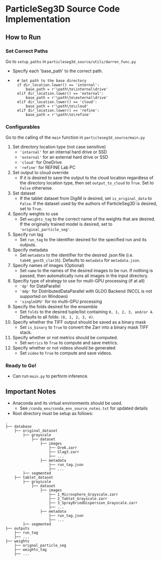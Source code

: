 # ParticleSeg3D Source Code Implementation

## How to Run
### Set Correct Paths
Go to `setup_paths` in `particleseg3d_source/utils/darren_func.py`
- Specify each 'base_path' to the correct path.
- ```
    # Set path to the base directory
    if dir_location.lower() == 'internal':
        base_path = r'\path\to\internal\drive'
    elif dir_location.lower() == 'external':
        base_path = r'\path\to\external\drive'
    elif dir_location.lower() == 'cloud':
        base_path = r'\path\to\cloud'
    elif dir_location.lower() == 'refine':
        base_path = r'\path\to\refine'

### Configurables
Go to the calling of the `main` function in `particleseg3d_source/main.py`
1. Set directory location type (not case sensitive)
    - `'internal'` for an internal hard drive or SSD
    - `'external'` for an external hard drive or SSD
    - `'cloud'` for OneDrive
    - `'refine'` for REFINE Lab PC
2. Set output to cloud override
    - If it is desired to save the output to the cloud location regardless of the directory location type, then set `output_to_cloud` to `True`. Set to `False` otherwise.
3. Set dataset
    - If the tablet dataset from DigiM is desired, set `is_original_data` to `False`. If the dataset used by the authors of ParticleSeg3D is desired, set to `True`.
4. Specify weights to use
    - Set `weights_tag` to the correct name of the weights that are desired. If the originally trained model is desired, set to `'original_particle_seg'`.
5. Specify run tag
    - Set `run_tag` to the identifier desired for the specified run and its outputs.
6. Specify metadata
    - Set `metadata` to the identifier for the desired .json file (i.e. `tab40_gen35_clar35`). Defaults to `metadata` for `metadata.json`.
7. Specify names of images (Optional)
    - Set `name` to the names of the desired images to be run. If nothing is passed, then automatically runs all images in the input directory.
8. Specifiy type of strategy to use for multi-GPU processing (if at all)
    - `'dp'` for DataParallel
    - `'ddp'` for DistributedDataParallel with GLOO Backend (NCCL is not supported on Windows)
    - `'singleGPU'` for no multi-GPU processing
9. Specify the folds desired for the ensemble
    - Set `folds` to the desired tuple/list containing `0, 1, 2, 3, and/or 4`. Defaults to all folds: `(0, 1, 2, 3, 4)`.
10. Specify whether the TIFF output should be saved as a binary mask
    - Set `is_binary` to `True` to convert the Zarr into a binary mask TIFF stack.
11. Specify whether or not metrics should be computed.
    - Set `metrics` to `True` to compute and save metrics.
12. Specify whether or not videos should be generated
    - Set `video` to `True` to compute and save videos.

### Ready to Go!
- Can run `main.py` to perform inference.

## Important Notes
- Anaconda and its virtual environments should be used.
    - See `/conda_env/conda_env_source_notes.txt` for updated details
- Root directory must be setup as follows:
```
.
├── database
    ├── original_dataset
        ├── grayscale
            ├── dataset
                ├── images
                    ├── Ore6.zarr
                    ├── Slag3.zarr
                    ├── ...
                ├── metadata
                    ├── run_tag.json
                    ├── ...
        ├── segmented
    ├── tablet_dataset
        ├── grayscale
            ├── dataset
                ├── images
                    ├── 1_Microsphere_Grayscale.zarr
                    ├── 2_Tablet_Grayscale.zarr
                    ├── 3_SprayDriedDispersion_Grayscale.zarr
                    ├── ...
                ├── metadata
                    ├── run_tag.json
                    ├── ...
        ├── segmented
├── outputs
    ├── run_tag
    ├── ...
├── weights
    ├── orignal_particle_seg
    ├── weights_tag
    ├── ...
